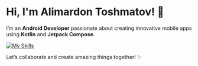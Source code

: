 # Hi, I'm Alimardon Toshmatov! 👋

I’m an **Android Developer** passionate about creating innovative mobile apps using **Kotlin** and **Jetpack Compose**.

[![My Skills](https://skillicons.dev/icons?i=java,kotlin,androidstudio,gradle,flutter,dart&theme=light)](https://skillicons.dev)

Let’s collaborate and create amazing things together! ✨
